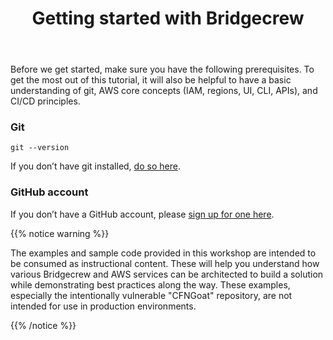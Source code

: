 ﻿---
title: "Getting started with Bridgecrew"
chapter: false
weight: 30
---

Before we get started, make sure you have the following prerequisites. To get the most out of this tutorial, it will also be helpful to have a basic understanding of git, AWS core concepts (IAM, regions, UI, CLI, APIs), and CI/CD principles.

### Git
```
git --version
```
If you don’t have git installed, [do so here](https://git-scm.com/book/en/v2/Getting-Started-Installing-Git/).

### GitHub account

If you don’t have a GitHub account, please [sign up for one here](https://github.com/join).




{{% notice warning %}}
<p style='text-align: left;'>
The examples and sample code provided in this workshop are intended to be consumed as instructional content. These will help you understand how various Bridgecrew and AWS services can be architected to build a solution while demonstrating best practices along the way. These examples, especially the intentionally vulnerable "CFNGoat" repository, are not intended for use in production environments.
</p>
{{% /notice %}}




